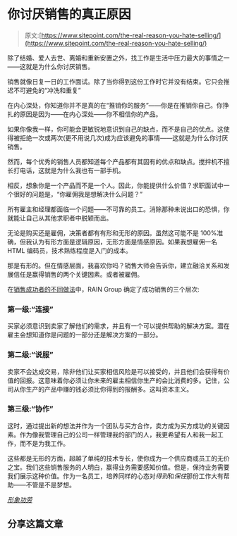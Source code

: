 # 你讨厌销售的真正原因

> 原文:[https://www.sitepoint.com/the-real-reason-you-hate-selling/](https://www.sitepoint.com/the-real-reason-you-hate-selling/)

除了结婚、爱人去世、离婚和重新安置之外，找工作是生活中压力最大的事情之一——这就是为什么你讨厌销售。

销售就像日复一日的工作面试。除了当你得到这份工作时它并没有结束。它只会推迟不可避免的“冲洗和重复”

在内心深处，你知道你并不是真的在“推销你的服务”——你是在推销你自己。你挣扎的原因是因为——在内心深处——你不相信你的产品。

如果你像我一样，你可能会更敏锐地意识到自己的缺点，而不是自己的优点。这使得被拒绝一次或两次(更不用说几次)成为应该避免的事情——这就是为什么你讨厌销售。

然而，每个优秀的销售人员都知道每个产品都有其固有的优点和缺点。搅拌机不擅长打电话，这就是为什么我也有一部手机。

相反，想象你是一个产品而不是一个人。因此，你能提供什么价值？求职面试中一个很好的问题是，“你雇佣我是想解决什么问题？”

所有雇主和经理都面临一个问题——不可靠的员工。消除那种未说出口的恐惧，你就能让自己从其他求职者中脱颖而出。

无论是购买还是雇佣，决策者都有有形和无形的原因。虽然这可能不是 100%准确，但我认为有形方面是逻辑原因，无形方面是情感原因。如果我想雇佣一名 HTML 编码员，技术熟练程度是入门的成本。

那是有形的。但在情感层面，我喜欢你吗？销售大师会告诉你，建立融洽关系和发展信任是赢得销售的两个关键因素。或者被雇佣。

在[销售成功者的不同做法](http://info.rainsalestraining.com/free-report-what-sales-winners-do-differently/ "Complimentary Report: What Sales Winners Do Differently")中，RAIN Group 确定了成功销售的三个层次:

### **第一级:“连接”**

买家必须意识到卖家了解他们的需求，并且有一个可以提供帮助的解决方案。潜在雇主会想知道你是问题的一部分还是解决方案的一部分。

### **第二级:“说服”**

卖家不会达成交易，除非他们让买家相信风险是可以接受的，并且他们会获得有价值的回报。这意味着你必须让你未来的雇主相信你生产的会比消费的多。记住，公司从你生产的产品中赚的钱必须比你得到的报酬多。这叫资本主义。

### **第三级:“协作”**

这时，通过提出新的想法并作为一个团队与买方合作，卖方成为买方成功的关键因素。作为像我管理自己的公司一样管理我的部门的人，我更希望有人和我一起工作，而不是为我工作。

这些都是无形的方面，超越了单纯的技术专长，使你成为一个供应商或员工的无价之宝。我们这些销售服务的人明白，赢得业务需要感知价值。但是，保持业务需要我们展示这种价值。作为一名员工，培养同样的心态对*得到*和*保住*那份工作大有帮助——不管是不是梦想。

[*形象功劳*](http://www.sxc.hu/profile/Ale_Paiva)

## 分享这篇文章